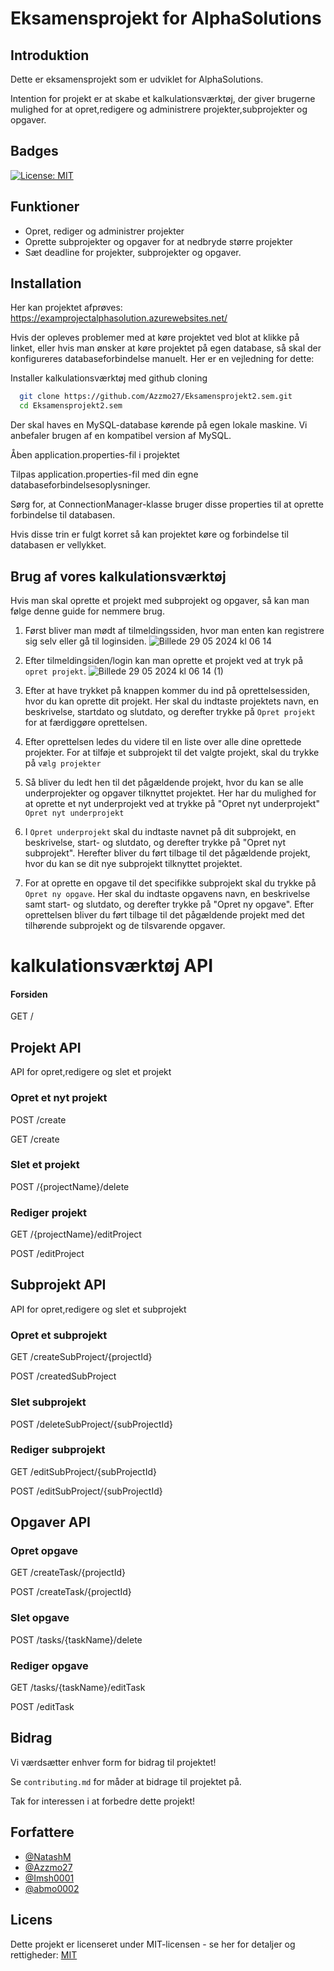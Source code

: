 
# Eksamensprojekt for AlphaSolutions

## Introduktion
Dette er eksamensprojekt som er udviklet for AlphaSolutions. 

Intention for projekt er at skabe et kalkulationsværktøj, der giver brugerne mulighed for at opret,redigere og administrere projekter,subprojekter og opgaver. 



## Badges

[![License: MIT](https://img.shields.io/badge/License-MIT-yellow.svg)](https://opensource.org/licenses/MIT)


## Funktioner 

- Opret, rediger og administrer projekter
- Oprette subprojekter og opgaver for at nedbryde større  projekter
- Sæt deadline for projekter, subprojekter og opgaver.



## Installation

Her kan projektet afprøves: https://examprojectalphasolution.azurewebsites.net/

Hvis der opleves problemer med at køre projektet ved blot at klikke på linket, eller hvis man ønsker at køre projektet på egen database, så skal der konfigureres databaseforbindelse manuelt. Her er en vejledning for dette:



Installer kalkulationsværktøj med github cloning 

```bash
  git clone https://github.com/Azzmo27/Eksamensprojekt2.sem.git
  cd Eksamensprojekt2.sem
```


Der skal haves en MySQL-database kørende på egen lokale maskine.
Vi anbefaler brugen af en kompatibel version af MySQL. 

Åben application.properties-fil i projektet


Tilpas application.properties-fil med din egne databaseforbindelsesoplysninger.


Sørg for, at  ConnectionManager-klasse bruger disse properties til at oprette forbindelse til databasen. 

Hvis disse trin er fulgt korret så kan projektet køre og forbindelse til databasen er vellykket.


## Brug af vores kalkulationsværktøj

Hvis man skal oprette et projekt med subprojekt og opgaver, så kan man følge denne guide for nemmere brug. 


1. Først bliver man mødt af tilmeldingssiden, hvor man enten kan registrere sig selv eller gå til loginsiden.
![Billede 29 05 2024 kl  06 14](https://github.com/Azzmo27/Eksamensprojekt2.sem/assets/144421512/0d743daf-efd8-469b-8065-d99eee514d74)

3. Efter tilmeldingsiden/login kan man oprette et projekt ved at tryk på `opret projekt`. 
![Billede 29 05 2024 kl  06 14 (1)](https://github.com/Azzmo27/Eksamensprojekt2.sem/assets/144421512/bab56a3b-0da4-4499-8323-26431ae1259c)
4. Efter at have trykket på knappen kommer du ind på oprettelsessiden, hvor du kan oprette dit projekt. Her skal du indtaste projektets navn, en beskrivelse, startdato og slutdato, og derefter trykke på `Opret projekt` for at færdiggøre oprettelsen.

5. Efter oprettelsen ledes du videre til en liste over alle dine oprettede projekter. For at tilføje et subprojekt til det valgte projekt, skal du trykke på `vælg projekter`

6. Så bliver du ledt hen til det pågældende projekt, hvor du kan se alle underprojekter og opgaver tilknyttet projektet. Her har du mulighed for at oprette et nyt underprojekt ved at trykke på "Opret nyt underprojekt" `Opret nyt underprojekt` 
 

7. I `Opret underprojekt` skal du indtaste navnet på dit subprojekt, en beskrivelse, start- og slutdato, og derefter trykke på "Opret nyt subprojekt". Herefter bliver du ført tilbage til det pågældende projekt, hvor du kan se dit nye subprojekt tilknyttet projektet.


8. For at oprette en opgave til det specifikke subprojekt skal du trykke på `Opret ny opgave`. Her skal du indtaste opgavens navn, en beskrivelse samt start- og slutdato, og derefter trykke på "Opret ny opgave". Efter oprettelsen bliver du ført tilbage til det pågældende projekt med det tilhørende subprojekt og de tilsvarende opgaver.
# kalkulationsværktøj API 

#### Forsiden

GET /

## Projekt API
API for opret,redigere og slet et projekt

### Opret et nyt projekt

POST /create

GET /create

### Slet et projekt

POST /{projectName}/delete

### Rediger projekt

GET /{projectName}/editProject

POST /editProject

## Subprojekt API

API for opret,redigere og slet et subprojekt

### Opret et subprojekt

GET /createSubProject/{projectId}

POST /createdSubProject

### Slet subprojekt

POST /deleteSubProject/{subProjectId}

### Rediger subprojekt

GET /editSubProject/{subProjectId}

POST /editSubProject/{subProjectId}

## Opgaver API

### Opret opgave

GET /createTask/{projectId}

POST /createTask/{projectId}

### Slet opgave

POST /tasks/{taskName}/delete

### Rediger opgave

GET /tasks/{taskName}/editTask

POST /editTask
## Bidrag

Vi værdsætter enhver form for bidrag til projektet!

Se `contributing.md` for måder at bidrage til projektet på.

Tak for interessen i at forbedre dette projekt!
## Forfattere

- [@NatashM](https://github.com/NatashM)
- [@Azzmo27](https://github.com/Azzmo27)
- [@Imsh0001](https://github.com/Imsh0001)
- [@abmo0002](https://github.com/abmo0002)



## Licens

 Dette projekt er licenseret under MIT-licensen - se her for detaljer og rettigheder: [MIT](https://choosealicense.com/licenses/mit/)

